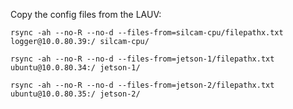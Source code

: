 Copy the config files from the LAUV:

    rsync -ah --no-R --no-d --files-from=silcam-cpu/filepathx.txt logger@10.0.80.39:/ silcam-cpu/

    rsync -ah --no-R --no-d --files-from=jetson-1/filepathx.txt ubuntu@10.0.80.34:/ jetson-1/

    rsync -ah --no-R --no-d --files-from=jetson-2/filepathx.txt ubuntu@10.0.80.35:/ jetson-2/
